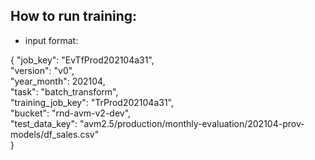 ## How to run training:

* input format:

{
  "job_key": "EvTfProd202104a31",\
  "version": "v0",\
  "year_month": 202104,\
  "task": "batch_transform",\
  "training_job_key": "TrProd202104a31",\
  "bucket": "rnd-avm-v2-dev",\
  "test_data_key": "avm2.5/production/monthly-evaluation/202104-prov-models/df_sales.csv"\
}

